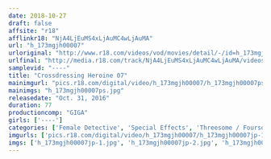 ```yaml
---
date: 2018-10-27
draft: false
affsite: "r18"
afflinkr18: "NjA4LjEuMS4xLjAuMC4wLjAuMA"
url: "h_173mgjh00007"
urloriginal: "http://www.r18.com/videos/vod/movies/detail/-/id=h_173mgjh00007"
urlfinal: "http://media.r18.com/track/NjA4LjEuMS4xLjAuMC4wLjAuMA/videos/vod/movies/detail/-/id=h_173mgjh00007"
samplevid: "----"
title: "Crossdressing Heroine 07"
mainimgurl: "pics.r18.com/digital/video/h_173mgjh00007/h_173mgjh00007ps.jpg"
mainimgs: "h_173mgjh00007ps.jpg"
releasedate: "Oct. 31, 2016"
duration: 77
productioncomp: "GIGA"
girls: ['----']
categories: ['Female Detective', 'Special Effects', 'Threesome / Foursome']
imgurls: ['pics.r18.com/digital/video/h_173mgjh00007/h_173mgjh00007jp-1.jpg', 'pics.r18.com/digital/video/h_173mgjh00007/h_173mgjh00007jp-2.jpg', 'pics.r18.com/digital/video/h_173mgjh00007/h_173mgjh00007jp-3.jpg', 'pics.r18.com/digital/video/h_173mgjh00007/h_173mgjh00007jp-4.jpg', 'pics.r18.com/digital/video/h_173mgjh00007/h_173mgjh00007jp-5.jpg', 'pics.r18.com/digital/video/h_173mgjh00007/h_173mgjh00007jp-6.jpg', 'pics.r18.com/digital/video/h_173mgjh00007/h_173mgjh00007jp-7.jpg', 'pics.r18.com/digital/video/h_173mgjh00007/h_173mgjh00007jp-8.jpg', 'pics.r18.com/digital/video/h_173mgjh00007/h_173mgjh00007jp-9.jpg', 'pics.r18.com/digital/video/h_173mgjh00007/h_173mgjh00007jp-10.jpg', 'pics.r18.com/digital/video/h_173mgjh00007/h_173mgjh00007jp-11.jpg', 'pics.r18.com/digital/video/h_173mgjh00007/h_173mgjh00007jp-12.jpg', 'pics.r18.com/digital/video/h_173mgjh00007/h_173mgjh00007jp-13.jpg', 'pics.r18.com/digital/video/h_173mgjh00007/h_173mgjh00007jp-14.jpg', 'pics.r18.com/digital/video/h_173mgjh00007/h_173mgjh00007jp-15.jpg', 'pics.r18.com/digital/video/h_173mgjh00007/h_173mgjh00007jp-16.jpg', 'pics.r18.com/digital/video/h_173mgjh00007/h_173mgjh00007jp-17.jpg', 'pics.r18.com/digital/video/h_173mgjh00007/h_173mgjh00007jp-18.jpg', 'pics.r18.com/digital/video/h_173mgjh00007/h_173mgjh00007jp-19.jpg', 'pics.r18.com/digital/video/h_173mgjh00007/h_173mgjh00007jp-20.jpg']
imgs: ['h_173mgjh00007jp-1.jpg', 'h_173mgjh00007jp-2.jpg', 'h_173mgjh00007jp-3.jpg', 'h_173mgjh00007jp-4.jpg', 'h_173mgjh00007jp-5.jpg', 'h_173mgjh00007jp-6.jpg', 'h_173mgjh00007jp-7.jpg', 'h_173mgjh00007jp-8.jpg', 'h_173mgjh00007jp-9.jpg', 'h_173mgjh00007jp-10.jpg', 'h_173mgjh00007jp-11.jpg', 'h_173mgjh00007jp-12.jpg', 'h_173mgjh00007jp-13.jpg', 'h_173mgjh00007jp-14.jpg', 'h_173mgjh00007jp-15.jpg', 'h_173mgjh00007jp-16.jpg', 'h_173mgjh00007jp-17.jpg', 'h_173mgjh00007jp-18.jpg', 'h_173mgjh00007jp-19.jpg', 'h_173mgjh00007jp-20.jpg']
---
```

